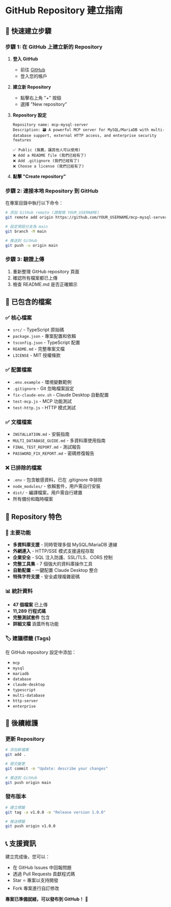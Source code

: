 # GitHub Repository 建立指南

## 🚀 快速建立步驟

### 步驟 1: 在 GitHub 上建立新的 Repository

1. **登入 GitHub**
   - 前往 [GitHub](https://github.com)
   - 登入您的帳戶

2. **建立新 Repository**
   - 點擊右上角 "+" 按鈕
   - 選擇 "New repository"

3. **Repository 設定**
   ```
   Repository name: mcp-mysql-server
   Description: 🗃️ A powerful MCP server for MySQL/MariaDB with multi-database support, external HTTP access, and enterprise security features
   
   ✅ Public (推薦，讓其他人可以使用)
   ❌ Add a README file (我們已經有了)
   ❌ Add .gitignore (我們已經有了)
   ❌ Choose a license (我們已經有了)
   ```

4. **點擊 "Create repository"**

### 步驟 2: 連接本地 Repository 到 GitHub

在專案目錄中執行以下命令：

```bash
# 添加 GitHub remote (請替換 YOUR_USERNAME)
git remote add origin https://github.com/YOUR_USERNAME/mcp-mysql-server.git

# 設定預設分支為 main
git branch -M main

# 推送到 GitHub
git push -u origin main
```

### 步驟 3: 驗證上傳

1. 重新整理 GitHub repository 頁面
2. 確認所有檔案都已上傳
3. 檢查 README.md 是否正確顯示

## 📁 已包含的檔案

### ✅ 核心檔案
- `src/` - TypeScript 原始碼
- `package.json` - 專案配置和依賴
- `tsconfig.json` - TypeScript 配置
- `README.md` - 完整專案文檔
- `LICENSE` - MIT 授權條款

### ✅ 配置檔案
- `.env.example` - 環境變數範例
- `.gitignore` - Git 忽略檔案設定
- `fix-claude-env.sh` - Claude Desktop 自動配置
- `test-mcp.js` - MCP 功能測試
- `test-http.js` - HTTP 模式測試

### ✅ 文檔檔案
- `INSTALLATION.md` - 安裝指南
- `MULTI_DATABASE_GUIDE.md` - 多資料庫使用指南
- `FINAL_TEST_REPORT.md` - 測試報告
- `PASSWORD_FIX_REPORT.md` - 密碼修復報告

### ❌ 已排除的檔案
- `.env` - 包含敏感資料，已在 .gitignore 中排除
- `node_modules/` - 依賴套件，用戶需自行安裝
- `dist/` - 編譯檔案，用戶需自行建置
- 所有備份和臨時檔案

## 🎯 Repository 特色

### 🌟 主要功能
- **多資料庫支援** - 同時管理多個 MySQL/MariaDB 連線
- **外網連入** - HTTP/SSE 模式支援遠程存取  
- **企業安全** - SQL 注入防護、SSL/TLS、CORS 控制
- **完整工具集** - 7 個強大的資料庫操作工具
- **自動配置** - 一鍵配置 Claude Desktop 整合
- **特殊字符支援** - 安全處理複雜密碼

### 📊 統計資料
- **47 個檔案** 已上傳
- **11,289 行程式碼**
- **完整測試套件** 包含
- **詳細文檔** 涵蓋所有功能

### 🏷️ 建議標籤 (Tags)
在 GitHub repository 設定中添加：
- `mcp`
- `mysql` 
- `mariadb`
- `database`
- `claude-desktop`
- `typescript`
- `multi-database`
- `http-server`
- `enterprise`

## 🔄 後續維護

### 更新 Repository
```bash
# 添加新檔案
git add .

# 提交變更
git commit -m "Update: describe your changes"

# 推送到 GitHub  
git push origin main
```

### 發布版本
```bash
# 建立標籤
git tag -a v1.0.0 -m "Release version 1.0.0"

# 推送標籤
git push origin v1.0.0
```

## 📞 支援資訊

建立完成後，您可以：
- 在 GitHub Issues 中回報問題
- 透過 Pull Requests 貢獻程式碼
- Star ⭐ 專案以支持開發
- Fork 專案進行自訂修改

**專案已準備就緒，可以發布到 GitHub！** 🎉
